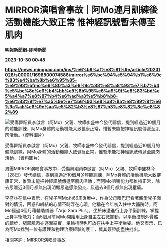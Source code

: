 # MIRROR演唱會事故｜阿Mo連月訓練後活動機能大致正常 惟神經訊號暫未傳至肌肉
**明報新聞網-即時新聞**

**2023-10-30 00:48**

**https://news.mingpao.com/ins/%e6%b8%af%e8%81%9e/article/20231028/s00001/1698500074586/mirror%e6%bc%94%e5%94%b1%e6%9c%83%e4%ba%8b%e6%95%85-%e9%98%bfmo%e9%80%a3%e6%9c%88%e8%a8%93%e7%b7%b4%e5%be%8c%e6%b4%bb%e5%8b%95%e6%a9%9f%e8%83%bd%e5%a4%a7%e8%87%b4%e6%ad%a3%e5%b8%b8-%e6%83%9f%e7%a5%9e%e7%b6%93%e8%a8%8a%e8%99%9f%e6%9a%ab%e6%9c%aa%e5%82%b3%e8%87%b3%e8%82%8c%e8%82%89**

![受傷舞蹈員李啟言（阿Mo）父親、牧師李盛林今發代禱信，提到經過近10個月的體能訓練，阿Mo身體的活動機能大致健康正常，惟暫未能把神經訊號傳遞至肌肉活動。（資料圖片）](https://fs.mingpao.com/ins/20231028/s00001/a0e45545f8e850f5a01c5b55ea1c9da0.jpg)

受傷舞蹈員李啟言（阿Mo）父親、牧師李盛林今發代禱信，提到經過近10個月的體能訓練，阿Mo身體的活動機能大致健康正常，惟暫未能把神經訊號傳遞至肌肉活動。（資料圖片）

男團MIRROR演唱會事故中，受傷舞蹈員李啟言（阿Mo）父親、牧師李盛林今（28日）發代禱信，提到經過近10個月的體能訓練，阿Mo身體的活動機能大致健康正常，惟暫未能把神經訊號傳遞至肌肉活動；而阿Mo咀嚼能力都維持正常，除去尿喉近3個月都無出現明顯尿道感染發炎，及過去8個月都無出現壓瘡。

李盛林在信中表示，在兒子阿Mo約66周治療中，作為父母眼巴巴看著親愛兒子面對的情況，困惑和糾結的心情不時浮在心頭。他稱在今年初入住中大醫院時，阿Mo經過4個月藉輔助儀器「Arjo Sara Plus」，坐於床邊進行上身平衡訓練，掌握上身平衡能力；而5個月前阿Mo開始用上身自主左右微擺動，以平衡控制外骨骼的踏步，腿部肌肉亦逐漸結實，坐輪椅時也可放在扶手上平衡坐姿。他又表示，已為阿Mo找到一位有護理和物理治療經驗的護工，冀其簽證能盡快批出。

相關字詞﹕[MIRROR演唱會事故](https://news.mingpao.com/ins/%e6%b8%af%e8%81%9e/article/20231028/s00001/php/search2.php?pnssection=all&inssection=all&searchtype=A&keywords=MIRROR%E6%BC%94%E5%94%B1%E6%9C%83%E4%BA%8B%E6%95%85)